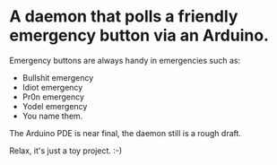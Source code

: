 # A daemon that polls a friendly emergency button via an Arduino.

Emergency buttons are always handy in emergencies such as:

* Bullshit emergency
* Idiot emergency
* Pr0n emergency
* Yodel emergency
* You name them.

The Arduino PDE is near final, the daemon still is a rough draft.

Relax, it's just a toy project. :-)
